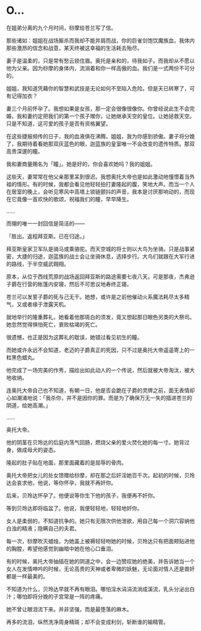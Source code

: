 # O…

在姐弟分离的九个月时间，桫摩给苍兰写了信。

那些诸如：姐姐在战场厮杀而我却不能并肩而战，你的巨雀剑饱饮魔族血，我体内那些激昂的信念和战意，某天终被这幸福的生活耗去殆尽。

妻子是温柔的，只是常有愁云锁住眉。奥托是亲和的，待我如子。而我却从不愿以他为父亲。因为桫摩的身体内，流淌着和你一样高傲的血。我们是一式两份不可分的。

姐姐，我知道凭藉你的智慧和武技是无论如何不至陷入危险。但是天已转寒了，可有记得加衣？

妻三个月前怀孕了。我想如果是女孩，那一定会很像很像你。你曾经说此生不会完婚，我和妻约定把我们的第一个孩子赠你，让她继承天空的皇位。让她拯救天空。只是不知道，这可爱的孩子是否有资格翼望。

在这些捷报频传的日子，我的血液俱在沸腾。姐姐，我为你感到骄傲。妻子将分娩了，我期待着看她那双灰蓝色的眼，迦蓝族的皇室唯一不会改变的遗传特质。那双高贵深邃的瞳。

我和妻商量赐名为「瞳」。她是好的，你会喜欢她吗？我的姐姐。

这些天，妻常常在他父亲那里呆到很迟。我想奥托大帝也是如此激动地憧憬着当外祖的情形。有的时候，我都会看见他轻轻拍打妻隆起的腹，笑地大声。而当一个人在居室的晚上，会听见寒风中高塔上锁链颤抖的声音，我本是讨厌那响动的，而现在它竟像一首欢快的歌颂，祝福我们的瞳，早早降生。

……

而翎的唯一一封回信是简洁的——

「胜出。返程拜亚斯。已在归途。」

拜亚斯皇家卫军队是骑马或乘骆驼。而天空城的将士则以大鸟为坐骑。只是战事紧密，大捷的归途，迦蓝族的战士会让坐骑休息，选择步行。大鸟们就跟在大军行进的路线，于半空威武翱翔。

原本，从位于西线荒原的战场返回拜亚斯的路途需要七夜八天。可是那夜，杰弗逊子爵在行营的帐篷内安寝，然后不可思议地寿终正寝。

苍兰可以发誓子爵的死与己无干。她想，或许是之前他催动火系魔法耗尽太多精气，又或者缘于泄露天机。

就地举行的隆重葬礼，她看着他那斑白的须发，竟又想起那日眼色另类的大祭司。她忽然觉得惧怕死亡，衰败枯竭的死亡。

很遗憾，也正是因为这葬礼的耽误，她错过看见初生的瞳。

而她或许永远不会知道，老迈的子爵真正的死因，只不过是奥托大帝遥遥寄上的一粒黑色蜡丸。

他完成了一场完美的作秀，描绘出如此动人的一个传说，然后就被大帝淘汰，被大地收纳。

连奥托大帝自己也不知道，有朝一日，他是否会跪在子爵的灵牌之前，面无表情却心如潮涌地说：「我杀你，并不是因你的罪。而是为了确保万无一失的插进苍兰的阴道，给她高潮。」

……

奥托大帝。

他的阴茎在贝玲达的后庭内荡气回肠，燃烧父亲的爱火焚化她的每一寸。她背过身，做成母犬的姿态。

隆起的肚子贴在地面，那里面藏着的是屈辱的骨肉。

奥托大帝把女儿的处女馈赠给桫摩，却在那之后奸淫她百千次。起初的时候，贝玲达会哀求他，他说，等你怀孕，我就不再奸你。

后来，贝玲达怀孕了。他便说等你生下他的孩子，我便再不奸你。

等到贝玲达即将临盆了。他说，我便轻轻地，轻轻地奸你。

女人是柔弱的，不知道抗争的。她只有无限次供他泄欲，用自己每一个洞穴容纳他白浊的精液；隐瞒自己的夫君。

每一次，桫摩吹灭蜡烛，为她盖上被褥轻轻吻她的时候，贝玲达只有把面颊贴进他的胸膛，希望他感觉到幽暗中她在他心口垂泪。

有的时候，奥托大帝抽插在她的阴道之中，会一边赞叹她的绝美，并告诉她当一个女人在发情呻吟的时候，无论高贵的天神或者卑微的妖魅，无论面对情人还是兽奸都是一样最美的。

不知道为什么，贝玲达早就不再有眼泪。哪怕淫水涓涓流淌成溪流，乳头分泌出白汁；哪怕即将分娩的子宫常是一阵的疼痛。

她不曾让眼泪流下来。并非坚强，而是最堕落的麻木。

再多的流泪，纵然洗净周身精斑；却不会变成利剑，斩断谁的输精管。


